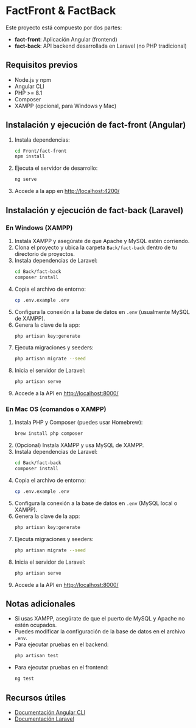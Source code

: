 # FactFront & FactBack

Este proyecto está compuesto por dos partes:

-   **fact-front**: Aplicación Angular (frontend)
-   **fact-back**: API backend desarrollada en Laravel (no PHP tradicional)

## Requisitos previos

-   Node.js y npm
-   Angular CLI
-   PHP >= 8.1
-   Composer
-   XAMPP (opcional, para Windows y Mac)

## Instalación y ejecución de fact-front (Angular)

1. Instala dependencias:
    ```bash
    cd Front/fact-front
    npm install
    ```
2. Ejecuta el servidor de desarrollo:
    ```bash
    ng serve
    ```
3. Accede a la app en [http://localhost:4200/](http://localhost:4200/)

## Instalación y ejecución de fact-back (Laravel)

### En Windows (XAMPP)

1. Instala XAMPP y asegúrate de que Apache y MySQL estén corriendo.
2. Clona el proyecto y ubica la carpeta `Back/fact-back` dentro de tu directorio de proyectos.
3. Instala dependencias de Laravel:
    ```bash
    cd Back/fact-back
    composer install
    ```
4. Copia el archivo de entorno:
    ```bash
    cp .env.example .env
    ```
5. Configura la conexión a la base de datos en `.env` (usualmente MySQL de XAMPP).
6. Genera la clave de la app:
    ```bash
    php artisan key:generate
    ```
7. Ejecuta migraciones y seeders:
    ```bash
    php artisan migrate --seed
    ```
8. Inicia el servidor de Laravel:
    ```bash
    php artisan serve
    ```
9. Accede a la API en [http://localhost:8000/](http://localhost:8000/)

### En Mac OS (comandos o XAMPP)

1. Instala PHP y Composer (puedes usar Homebrew):
    ```bash
    brew install php composer
    ```
2. (Opcional) Instala XAMPP y usa MySQL de XAMPP.
3. Instala dependencias de Laravel:
    ```bash
    cd Back/fact-back
    composer install
    ```
4. Copia el archivo de entorno:
    ```bash
    cp .env.example .env
    ```
5. Configura la conexión a la base de datos en `.env` (MySQL local o XAMPP).
6. Genera la clave de la app:
    ```bash
    php artisan key:generate
    ```
7. Ejecuta migraciones y seeders:
    ```bash
    php artisan migrate --seed
    ```
8. Inicia el servidor de Laravel:
    ```bash
    php artisan serve
    ```
9. Accede a la API en [http://localhost:8000/](http://localhost:8000/)

## Notas adicionales

-   Si usas XAMPP, asegúrate de que el puerto de MySQL y Apache no estén ocupados.
-   Puedes modificar la configuración de la base de datos en el archivo `.env`.
-   Para ejecutar pruebas en el backend:
    ```bash
    php artisan test
    ```
-   Para ejecutar pruebas en el frontend:
    ```bash
    ng test
    ```

## Recursos útiles

-   [Documentación Angular CLI](https://angular.dev/tools/cli)
-   [Documentación Laravel](https://laravel.com/docs)
